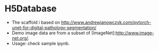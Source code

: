 # H5Database

* The scaffold i based on http://www.andrewjanowczyk.com/pytorch-unet-for-digital-pathology-segmentation/
* Demo image data are from a subset of [ImageNet]:http://www.image-net.org/.
* Usage: check sample ipynb. 
